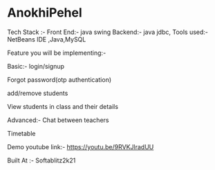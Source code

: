# AnokhiPehel

Tech Stack :-
Front End:- java swing
Backend<Server>:- java jdbc,
Tools used:- NetBeans IDE ,Java,MySQL

Feature you will be implementing:-

Basic:-
login/signup

Forgot password(otp authentication)

add/remove students

View students in class and their details

Advanced:-
Chat between teachers

Timetable

Demo youtube link:- https://youtu.be/9RVKJlradUU

Built At :- Softablitz2k21
